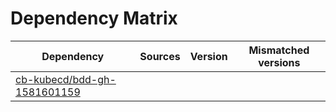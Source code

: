 # Dependency Matrix

Dependency | Sources | Version | Mismatched versions
---------- | ------- | ------- | -------------------
[cb-kubecd/bdd-gh-1581601159](https://github.com/cb-kubecd/bdd-gh-1581601159.git) |  | []() | 
